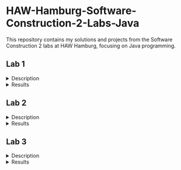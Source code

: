 # HAW-Hamburg-Software-Construction-2-Labs-Java
This repository contains my solutions and projects from the Software Construction 2 labs at HAW Hamburg, focusing on Java programming.
## Lab 1
<details><summary>Description</summary>
In Lab 1 the task was to create several classes which combined represent an animal (a horse in my case). The following requirements were followed:
- Identified at least 10 parts of the animal and described their relationships.
- Created a UML class diagram illustrating the domain.
- Implemented classes for each identified object, providing relevant properties, constructors, and drawAt(int left, int bottom) methods in accordance with the UML diagram.
- Developed a main animal class with a drawAt(int left, int bottom) method to manage drawing of its constituent parts. Each part class has its own drawAt(int left, int bottom) method to render itself.
- Evaluated the output to ensure alignment with expectations, determining optimal points for combining object components.
- Ensured code conformity with prescribed code conventions, promoting readability and clarity.
</details>
<details><summary>Results</summary>

![изображение](https://github.com/NikitaBarshchevskii/HAW-Hamburg-Software-Construction-2-Labs-Java/assets/47278408/6df29a63-fa4d-45d3-9438-00fc7e46cacf)

The following image was created using Java graphics tools:

![изображение](https://github.com/NikitaBarshchevskii/HAW-Hamburg-Software-Construction-2-Labs-Java/assets/47278408/6a6ec5d3-a17f-48ad-93fd-5cf2e3f324f1)
</details>

## Lab 2
<details><summary>Description</summary>
  
### Task 1: Code Improvement
### What was Done:
- Implemented a class hierarchy for animal definition with a minimum of 10 classes and a depth of at least 3.
- Ensured each class has a constructor initializing all properties.
- Maintained similar-sized classes.
- Introduced meaningful constants and variables, eliminating magic values.
- Verified proper functionality of `drawAt` methods to allow drawing animals at different positions.

### Task 2: Associations
### What was Done:
- Identified aggregates and composites, providing comments for each object-property.
- Created a `Scene` class to aggregate multiple domain instances.
- Utilized an ArrayList for multiple associations such as `horses`.

### Task 3: Interfaces
### What was Done:
- Implemented the `LocatedRectangle` interface in the main class of the domain.
- Utilized the `intersects` method from `LocatedRectangle` to check object intersections.

### Task 4: Inheritance
### What was Done:
- Established superclass-subclass relationships within the domain.

### Task 5: Object Variations
### What was Done:
- Implemented overloaded `draw` methods considering different object details.
- Utilized different draw methods for scene instances.
- Incorporated a random number generator for object variation.
</details>
<details><summary>Results</summary>

![изображение](https://github.com/NikitaBarshchevskii/HAW-Hamburg-Software-Construction-2-Labs-Java/assets/47278408/8b83a2f1-5790-440a-85c8-1aafbbabb7c7)

The following image was created using Java graphics tools:

![изображение](https://github.com/NikitaBarshchevskii/HAW-Hamburg-Software-Construction-2-Labs-Java/assets/47278408/0f20d29e-9ee6-4265-845a-1a608fc67d55)
</details>

## Lab 3
<details><summary>Description</summary>
  
### Task 1: Vary Your Domain Objects

### Objective: Introduce visual variations for your domain objects, such as different colors, sizes, and shapes.
### Implementation:
- Used interfaces and inheritance hierarchies to manage variations.
- Introduced new methods to support visual variations specific to the animal, such as poses, clothing, and accessories.
- Ensured unique variations distinct from those used by other groups.
- Updated the UML class diagram to reflect these changes.
### Results:
- Depicted multiple objects with various visual attributes.
- Stored these objects in an ArrayList within the Scene class, each positioned differently.

### Task 2: Graphical User Interface for Controlling Variations

### Objective: Develop a GUI to control the variations of the domain objects.
### Implementation:
- Added a panel with buttons for modifying object depictions, employing other GUI components like sliders or input fields as needed.
- Utilized JLabel to provide labels near GUI elements for better user experience.
- Sketched the GUI design and updated the UML diagram accordingly.
- Enhanced the DrawingTool class (or its subclass extending JFrame) to include these GUI elements.
- Introduced new methods to initialize the GUI elements and override actionPerformed(ActionEvent e) for handling actions (see Task 3).
### Results:
- Created a responsive GUI that allows users to interactively control the visual attributes of the domain objects.

### Task 3: GUI in Action

### Objective: 
- Implement the functionality to bring the GUI to life.
### Implementation:
- Extended the actionPerformed(ActionEvent e) method in DrawingTool to handle GUI actions.
- Used setters of domain classes to modify object depictions based on user actions.
- Made the Scene class the entry point for all visual changes, ensuring it has the necessary properties and methods (getters and setters).
- Implemented methods to update the screen when the user interacts with the GUI, ensuring the graphics are refreshed appropriately.
- Example actions included methods like setHouses() and switchOnLights(), which modify the scene based on user input.

### Results:
- Achieved a fully functional GUI where user interactions dynamically alter the visual representation of domain objects.
</details>

<details><summary>Results</summary>
The following images were created using Java graphics tools:
![изображение](https://github.com/NikitaBarshchevskii/HAW-Hamburg-Software-Construction-2-Labs-Java/assets/47278408/cf918481-db2c-4d07-90ad-0299ea85d1e2)

  The following image was created using Java graphics tools:

![изображение](https://github.com/NikitaBarshchevskii/HAW-Hamburg-Software-Construction-2-Labs-Java/assets/47278408/b9cdcaba-1313-4d8f-aba0-8934b7e525b7)

</details>
